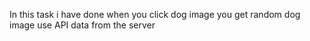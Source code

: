 In this task i have done when you click dog image you get random dog image use API data from the server